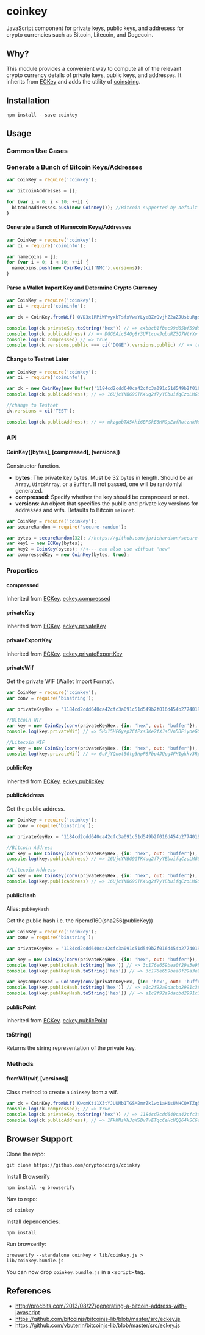 coinkey
=======

JavaScript component for private keys, public keys, and addresess for crypto currencies such as Bitcoin, Litecoin, and Dogecoin.


Why?
----

This module provides a convenient way to compute all of the relevant crypto currency details of private keys, public keys, and addresses. It inherits from [ECKey][eckey] and adds the utility of [coinstring][coinstring]. 


Installation
------------

    npm install --save coinkey


Usage
-----

### Common Use Cases

### Generate a Bunch of Bitcoin Keys/Addresses

```js
var CoinKey = require('coinkey');

var bitcoinAddresses = [];

for (var i = 0; i < 10; ++i) {
  bitcoinAddresses.push(new CoinKey()); //Bitcoin supported by default
}
```


#### Generate a Bunch of Namecoin Keys/Addresses

```js
var CoinKey = require('coinkey');
var ci = require('coininfo');

var namecoins = [];
for (var i = 0; i < 10; ++i) {
  namecoins.push(new CoinKey(ci('NMC').versions));
}
```


#### Parse a Wallet Import Key and Determine Crypto Currency

```js
var CoinKey = require('coinkey');
var ci = require('coininfo');

var ck = CoinKey.fromWif('QVD3x1RPiWPvyxbTsfxVwaYLyeBZrQvjhZ2aZJUsbuRgsEAGpNQ2');

console.log(ck.privateKey.toString('hex')) // => c4bbcb1fbec99d65bf59d85c8cb62ee2db963f0fe106f483d9afa73bd4e39a8a
console.log(ck.publicAddress) // => DGG6AicS4Qg8Y3UFtcuwJqbuRZ3Q7WtYXv
console.log(ck.compressed) // => true
console.log(ck.versions.public === ci('DOGE').versions.public) // => true
```

#### Change to Testnet Later

```js
var CoinKey = require('coinkey');
var ci = require('coininfo');

var ck = new CoinKey(new Buffer('1184cd2cdd640ca42cfc3a091c51d549b2f016d454b2774019c2b2d2e08529fd', 'hex'));
console.log(ck.publicAddress); // => 16UjcYNBG9GTK4uq2f7yYEbuifqCzoLMGS

//change to Testnet
ck.versions = ci('TEST');

console.log(ck.publicAddress); // => mkzgubTA5Ahi6BPSkE6MN9pEafRutznkMe
```


### API

#### CoinKey([bytes], [compressed], [versions])

Constructor function.

- **bytes**: The private key bytes. Must be 32 bytes in length. Should be an `Array`, `Uint8Array`, or a `Buffer`. If not passed, one will be randomlyl generated.
- **compressed**: Specify whether the key should be compressed or not.
- **versions**: An object that specifies the public and private key versions for addresses and wifs. Defaults to Bitcoin `mainnet`.

```js
var CoinKey = require('coinkey');
var secureRandom = require('secure-random'); 

var bytes = secureRandom(32); //https://github.com/jprichardson/secure-random
var key1 = new ECKey(bytes);
var key2 = CoinKey(bytes); //<--- can also use without "new"
var compressedKey = new CoinKey(bytes, true);
```


### Properties


#### compressed

Inherited from [ECKey][eckey]. [eckey.compressed](https://github.com/cryptocoinjs/eckey#compressed)


#### privateKey

Inherited from [ECKey][eckey]. [eckey.privateKey](https://github.com/cryptocoinjs/eckey#privatekey)


#### privateExportKey

Inherited from [ECKey][eckey]. [eckey.privateExportKey](https://github.com/cryptocoinjs/eckey#privateexportkey)


#### privateWif

Get the private WIF (Wallet Import Format).

```js
var CoinKey = require('coinkey');
var conv = require('binstring');

var privateKeyHex = "1184cd2cdd640ca42cfc3a091c51d549b2f016d454b2774019c2b2d2e08529fd";

//Bitcoin WIF
var key = new CoinKey(conv(privateKeyHex, {in: 'hex', out: 'buffer'}), false);
console.log(key.privateWif) // => 5Hx15HFGyep2CfPxsJKe2fXJsCVn5DEiyoeGGF6JZjGbTRnqfiD

//Litecoin WIF
var key = new CoinKey(conv(privateKeyHex, {in: 'hex', out: 'buffer'}), false, {private: 0xB0, public: 0x30});
console.log(key.privateWif) // => 6uFjYQnot5Gtg3HpP87bp4JUpg4FH1gkkV3RyS7LHBbD9Hpt1na
```


#### publicKey

Inherited from [ECKey][eckey]. [eckey.publicKey](https://github.com/cryptocoinjs/eckey#publickey)


#### publicAddress

Get the public address.

```js
var CoinKey = require('coinkey');
var conv = require('binstring');

var privateKeyHex = "1184cd2cdd640ca42cfc3a091c51d549b2f016d454b2774019c2b2d2e08529fd";

//Bitcoin Address
var key = new CoinKey(conv(privateKeyHex, {in: 'hex', out: 'buffer'}), false);
console.log(key.publicAddress) // => 16UjcYNBG9GTK4uq2f7yYEbuifqCzoLMGS

//Litecoin Address
var key = new CoinKey(conv(privateKeyHex, {in: 'hex', out: 'buffer'}), false, {private: 0xB0, public: 0x30});
console.log(key.publicAddress) // => 16UjcYNBG9GTK4uq2f7yYEbuifqCzoLMGS
```


#### publicHash

Alias: `pubKeyHash`

Get the public hash i.e. the ripemd160(sha256(publicKey))

```js
var CoinKey = require('coinkey');
var conv = require('binstring');

var privateKeyHex = "1184cd2cdd640ca42cfc3a091c51d549b2f016d454b2774019c2b2d2e08529fd";

var key = new CoinKey(conv(privateKeyHex, {in: 'hex', out: 'buffer'}), false);
console.log(key.publicHash.toString('hex')) // => 3c176e659bea0f29a3e9bf7880c112b1b31b4dc8
console.log(key.publKeyHash.toString('hex')) // => 3c176e659bea0f29a3e9bf7880c112b1b31b4dc8

var keyCompressed = CoinKey(conv(privateKeyHex, {in: 'hex', out: 'buffer'}), true);
console.log(key.publicHash.toString('hex')) // => a1c2f92a9dacbd2991c3897724a93f338e44bdc1
console.log(key.publKeyHash.toString('hex')) // => a1c2f92a9dacbd2991c3897724a93f338e44bdc1
```


#### publicPoint

Inherited from [ECKey][eckey]. [eckey.publicPoint](https://github.com/cryptocoinjs/eckey#publicpoint)


#### toString()

Returns the string representation of the private key.


### Methods

#### fromWif(wif, [versions])

Class method to create a `CoinKey` from a wif.

```js
var ck = CoinKey.fromWif('KwomKti1X3tYJUUMb1TGSM2mrZk1wb1aHisUNHCQXTZq5auC2qc3');
console.log(ck.compressed); // => true
console.log(ck.privateKey.toString('hex')) // => 1184cd2cdd640ca42cfc3a091c51d549b2f016d454b2774019c2b2d2e08529fd
console.log(ck.publicAddress); // => 1FkKMsKNJqWSDvTvETqcCeHcUQQ64kSC6s
```


Browser Support
---------------

Clone the repo:

    git clone https://github.com/cryptocoinjs/coinkey

Install Browserify

    npm install -g browserify

Nav to repo:

    cd coinkey

Install dependencies:

    npm install

Run browserify:

    browserify --standalone coinkey < lib/coinkey.js > lib/coinkey.bundle.js

You can now drop `coinkey.bundle.js` in a `<script>` tag.



References
----------
- http://procbits.com/2013/08/27/generating-a-bitcoin-address-with-javascript
- https://github.com/bitcoinjs/bitcoinjs-lib/blob/master/src/eckey.js
- https://github.com/vbuterin/bitcoinjs-lib/blob/master/src/eckey.js


[eckey]: https://github.com/cryptocoinjs/eckey
[coinstring]: https://github.com/cryptocoinjs/coinstring





